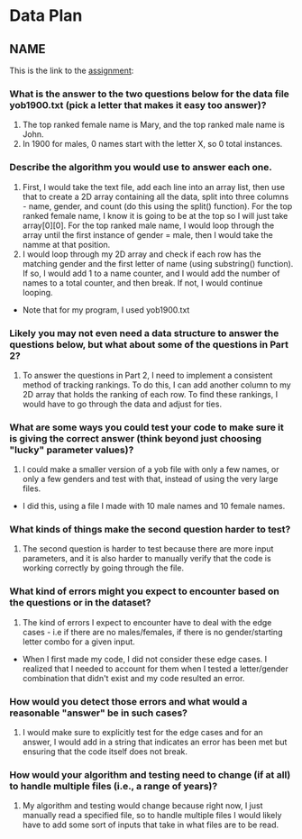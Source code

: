 # Data Plan
## NAME

This is the link to the [assignment](http://www.cs.duke.edu/courses/compsci307/current/assign/01_data/):


### What is the answer to the two questions below for the data file yob1900.txt (pick a letter that makes it easy too answer)? 
1. The top ranked female name is Mary, and the top ranked male name is John.
2. In 1900 for males, 0 names start with the letter X, so 0 total instances.

### Describe the algorithm you would use to answer each one.
1. First, I would take the text file, add each line into an array list, then use that to create a 2D array containing all the data, split into three columns - name, gender, and count (do this using the split() function). For the top ranked female name, I know it is going to be at the top so I will just take array[0][0]. For the top ranked male name, I would loop through the array until the first instance of gender = male, then I would take the namme at that position. 
2. I would loop through my 2D array and check if each row has the matching gender and the first letter of name (using substring() function). If so, I would add 1 to a name counter, and I would add the number of names to a total counter, and then break. If not, I would continue looping. 
- Note that for my program, I used yob1900.txt


### Likely you may not even need a data structure to answer the questions below, but what about some of the questions in Part 2?
1. To answer the questions in Part 2, I need to implement a consistent method of tracking rankings. To do this, I can add another column to my 
2D array that holds the ranking of each row. To find these rankings, I would have to go through the data and adjust for ties. 

### What are some ways you could test your code to make sure it is giving the correct answer (think beyond just choosing "lucky" parameter values)?
1. I could make a smaller version of a yob file with only a few names, or only a few genders and test with that, instead of using the very large files. 
- I did this, using a file I made with 10 male names and 10 female names. 

### What kinds of things make the second question harder to test?
1. The second question is harder to test because there are more input parameters, and it is also harder to manually verify that the code is 
working correctly by going through the file. 

### What kind of errors might you expect to encounter based on the questions or in the dataset?
1. The kind of errors I expect to encounter have to deal with the edge cases -  i.e if there are no males/females, if there is no gender/starting letter combo for a given input.
- When I first made my code, I did not consider these edge cases. I realized that I needed to account for them when I tested a letter/gender combination that didn't exist and my code resulted an error. 

### How would you detect those errors and what would a reasonable "answer" be in such cases?
1. I would make sure to explicitly test for the edge cases and for an answer, I would add in a string that indicates an error has been met but 
ensuring that the code itself does not break. 

### How would your algorithm and testing need to change (if at all) to handle multiple files (i.e., a range of years)?
1. My algorithm and testing would change because right now, I just manually read a specified file, so to handle multiple files I would 
likely have to add some sort of inputs that take in what files are to be read. 
